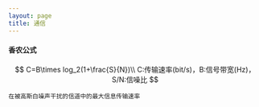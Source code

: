 ```yaml
---
layout: page
title: 通信
---
```


#### 香农公式

$$
C=B\times log_2(1+\frac{S}{N})\\
C:传输速率(bit/s)，B:信号带宽(Hz)，S/N:信噪比
$$

	在被高斯白噪声干扰的信道中的最大信息传输速率

